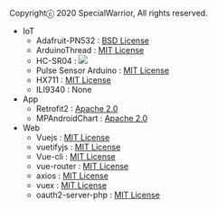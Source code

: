 Copyrightⓒ 2020 SpecialWarrior, All rights reserved.</br>

- IoT
    - Adafruit-PN532 : <a href="https://github.com/osamhack2020/IoT_SpecialForces_SpecialWarrior/blob/master/test%20code/Adafruit-PN532/license.txt">BSD License</a>
    - ArduinoThread : <a href = "https://raw.githubusercontent.com/osamhack2020/IoT_SpecialForces_SpecialWarrior/master/test%20code/ArduinoThread/LICENSE.txt">MIT License</a>
    - HC-SR04 : <a href="https://creativecommons.org/licenses/by-sa/3.0/legalcode"><img src="https://licensebuttons.net/l/by-sa/3.0/88x31.png"></a>
    - Pulse Sensor Arduino : <a href = "https://raw.githubusercontent.com/osamhack2020/IoT_SpecialForces_SpecialWarrior/master/test%20code/PulseSensor/LICENSE">MIT License</a>
    - HX711 : <a href = "https://raw.githubusercontent.com/osamhack2020/IoT_SpecialForces_SpecialWarrior/master/test%20code/HX711%20Library/LICENSE">MIT License</a>
    - ILI9340 : None
- App 
    - Retrofit2 : <a href = "http://www.apache.org/licenses/LICENSE-2.0.txt">Apache 2.0</a>
    - MPAndroidChart : <a href = "http://www.apache.org/licenses/LICENSE-2.0.txt">Apache 2.0</a>
- Web
    - Vuejs : <a href = "https://raw.githubusercontent.com/osamhack2020/Web_SpecialForces_SpecialWarrior/main/LICENSE">MIT License</a>
    - vuetifyjs : <a href = "https://raw.githubusercontent.com/osamhack2020/Web_SpecialForces_SpecialWarrior/main/LICENSE">MIT License</a>
    - Vue-cli : <a href = "https://raw.githubusercontent.com/osamhack2020/Web_SpecialForces_SpecialWarrior/main/LICENSE">MIT License</a>
    - vue-router : <a href = "https://raw.githubusercontent.com/osamhack2020/Web_SpecialForces_SpecialWarrior/main/LICENSE">MIT License</a>
    - axios : <a href = "https://raw.githubusercontent.com/osamhack2020/Web_SpecialForces_SpecialWarrior/main/LICENSE">MIT License</a>
    - vuex : <a href = "https://raw.githubusercontent.com/osamhack2020/Web_SpecialForces_SpecialWarrior/main/LICENSE">MIT License</a>
    - oauth2-server-php : <a href = "https://raw.githubusercontent.com/bshaffer/oauth2-server-php/master/LICENSE">MIT License</a>
